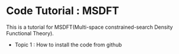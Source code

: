 # Code Tutorial : MSDFT

This is a tutorial for MSDFT(Multi-space constrained-search Density Functional Theory).

* Topic 1 : How to install the code from github

